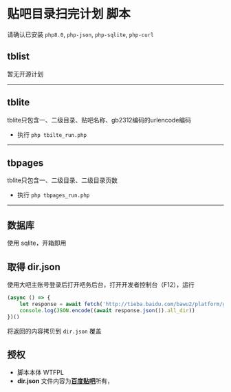 # 贴吧目录扫完计划 脚本

请确认已安装 `php8.0`, `php-json`, `php-sqlite`, `php-curl`

## tblist

暂无开源计划

---

## tblite

tblite只包含一、二级目录、贴吧名称、gb2312编码的urlencode编码

- 执行 ```php tbilte_run.php```

---

## tbpages

tblite只包含一、二级目录、二级目录页数

- 执行 ```php tbpages_run.php```

---

## 数据库

使用 sqlite，开箱即用

## 取得 dir.json

使用大吧主账号登录后打开吧务后台，打开开发者控制台（F12），运行

```javascript
(async () => {
    let response = await fetch('http://tieba.baidu.com/bawu2/platform/getAllDir?word='+ [...(document.getElementsByClassName("forum-name")[0].innerText)].slice(0, -1).join('') +'&ie=utf-8')
    console.log(JSON.encode((await response.json()).all_dir))
})()
```

将返回的内容拷贝到 `dir.json` 覆盖

## 授权

- 脚本本体 WTFPL
- **dir.json** 文件内容为[**百度贴吧**](https://tieba.baidu.com)所有，
